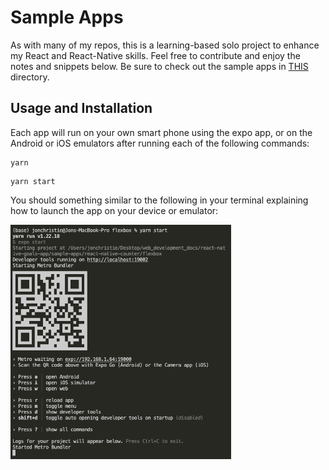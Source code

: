 # Sample Apps

As with many of my repos, this is a learning-based solo project to enhance my React and React-Native skills. Feel free to contribute and enjoy the notes and snippets below. Be sure to check out the sample apps in [THIS](https://github.com/mathcodes/react-native-goals-app/tree/main/sample-apps) directory.

## Usage and Installation
Each app will run on your own smart phone using the expo app, or on the Android or iOS emulators after running each of the following commands:
```
yarn
```
```
yarn start
```

You should something similar to the following in your terminal explaining how to launch the app on your device or emulator:

<img src="../assets/terminal.png" width="70%" />